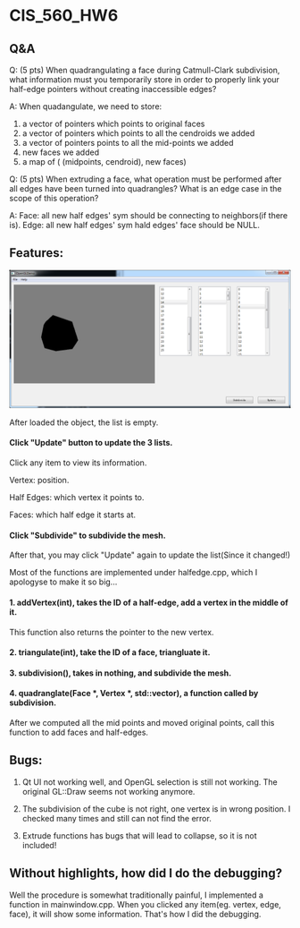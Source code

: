 # CIS_560_HW6

## Q&A

Q: (5 pts) When quadrangulating a face during Catmull-Clark subdivision, what information must you temporarily store in order to properly link your half-edge pointers without creating inaccessible edges?
			
A: When quadangulate, we need to store: 
1. a vector of pointers which points to original faces
2. a vector of pointers which points to all the cendroids we added
3. a vector of pointers points to all the mid-points we added
4. new faces we added
5. a map of ( (midpoints, cendroid), new faces)

Q: (5 pts) When extruding a face, what operation must be performed after all edges have been turned into quadrangles? What is an edge case in the scope of this operation?
			
A: Face: all new half edges' sym should be connecting to neighbors(if there is).
Edge: all new half edges' sym hald edges' face should be NULL. 

## Features:

![Screenshot](ui.png)

After loaded the object, the list is empty. 

#### Click "Update" button to update the 3 lists. 

Click any item to view its information. 

Vertex: position.

Half Edges: which vertex it points to. 

Faces: which half edge it starts at. 

#### Click "Subdivide" to subdivide the mesh.

After that, you may click "Update" again to update the list(Since it changed!)


Most of the functions are implemented under halfedge.cpp, which I apologyse to make it so big...

#### 1. addVertex(int), takes the ID of a half-edge, add a vertex in the middle of it. 

This function also returns the pointer to the new vertex.

#### 2. triangulate(int), take the ID of a face, triangluate it. 

#### 3. subdivision(), takes in nothing, and subdivide the mesh. 

#### 4. quadranglate(Face *, Vertex *, std::vector<int>), a function called by subdivision. 

After we computed all the mid points and moved original points, call this function to add faces and half-edges.

## Bugs: 

1. Qt UI not working well, and OpenGL selection is still not working. The original GL::Draw seems not working anymore. 

2. The subdivision of the cube is not right, one vertex is in wrong position. I checked many times and still can not find the error. 

3. Extrude functions has bugs that will lead to collapse, so it is not included! 

## Without highlights, how did I do the debugging? 

Well the procedure is somewhat traditionally painful, I implemented a function in mainwindow.cpp. When you clicked any item(eg. vertex, edge, face), it will show some information. That's how I did the debugging. 
